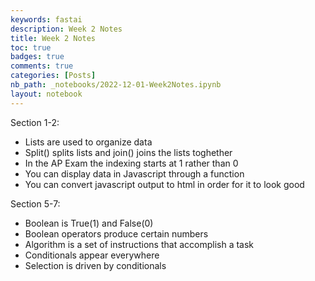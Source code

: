 ```yaml
---
keywords: fastai
description: Week 2 Notes 
title: Week 2 Notes 
toc: true 
badges: true
comments: true
categories: [Posts]
nb_path: _notebooks/2022-12-01-Week2Notes.ipynb
layout: notebook
---
```


<!--
#################################################
### THIS FILE WAS AUTOGENERATED! DO NOT EDIT! ###
#################################################
# file to edit: _notebooks/2022-12-01-Week2Notes.ipynb
-->

<div class="container" id="notebook-container">
        
<div class="cell border-box-sizing text_cell rendered"><div class="inner_cell">
<div class="text_cell_render border-box-sizing rendered_html">
<p>Section 1-2:</p>
<ul>
<li>Lists are used to organize data</li>
<li>Split() splits lists and join() joins the lists toghether</li>
<li>In the AP Exam the indexing starts at 1 rather than 0</li>
<li>You can display data in Javascript through a function</li>
<li>You can convert javascript output to html in order for it to look good</li>
</ul>
<p>Section 5-7:</p>
<ul>
<li>Boolean is True(1) and False(0)</li>
<li>Boolean operators produce certain numbers</li>
<li>Algorithm is a set of instructions that accomplish a task</li>
<li>Conditionals appear everywhere</li>
<li>Selection is driven by conditionals</li>
</ul>

</div>
</div>
</div>
</div>
 

